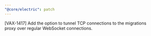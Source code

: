 ```yaml
---
"@core/electric": patch
---
```


[VAX-1417] Add the option to tunnel TCP connections to the migrations proxy over regular WebSocket connections.
